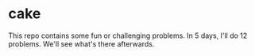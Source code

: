 # cake

This repo contains some fun or challenging problems. In 5 days, I'll do 12
problems. We'll see what's there afterwards.